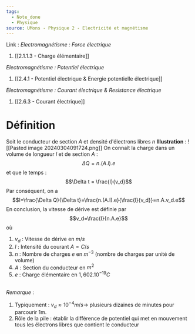 ```yaml
---
tags:
  - Note_done
  - Physique
source: UMons - Physique 2 - Electricité et magnétisme
---
```


Link :
_Electromagnétisme : Force électrique_
1. [[2.1.1.3 - Charge élémentaire]]

_Electromagnétisme : Potentiel électrique_
1. [[2.4.1 - Potentiel électrique & Energie potentielle électrique]]

_Electromagnétisme : Courant électrique & Resistance électrique_
1. [[2.6.3 - Courant électrique]]

# Définition
Soit le conducteur de section $A$ et densité d'électrons libres $n$ 
**Illustration** : ![[Pasted image 20240304091724.png]]
On connaît la charge dans un volume de longueur $l$ et de section $A$ : $$\Delta Q = n.(A.l).e$$ et que le temps : $$\Delta t = \frac{l}{v_d}$$
Par conséquent, on a $$I=\frac{\Delta Q}{\Delta t}=\frac{n.(A.l).e}{\frac{l}{v_d}}=n.A.v_d.e$$ En conclusion, la vitesse de dérive est définie par $$v_d=\frac{I}{n.A.e}$$ où
1. $v_d$ : Vitesse de dérive en $m/s$
2. $I$ : Intensité du courant $A=C/s$ 
3. $n$ : Nombre de charges $e$ en $m^{-3}$ (nombre de charges par unité de volume)
4. $A$ : Section du conducteur en $m^2$ 
5. $e$ : Charge élémentaire en $1,602.10^{-19}C$ 

\
_Remarque_ :
1. Typiquement : $v_d ≈ 10^{-4} m/s →$ plusieurs dizaines de minutes pour parcourir 1m. 
2. Rôle de la pile : établir la différence de potentiel qui met en mouvement tous les électrons libres que contient le conducteur
